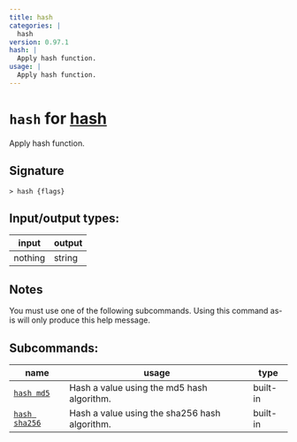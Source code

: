 ```yaml
---
title: hash
categories: |
  hash
version: 0.97.1
hash: |
  Apply hash function.
usage: |
  Apply hash function.
---
```

<!-- This file is automatically generated. Please edit the command in https://github.com/nushell/nushell instead. -->

# `hash` for [hash](/commands/categories/hash.md)

<div class='command-title'>Apply hash function.</div>

## Signature

```> hash {flags} ```


## Input/output types:

| input   | output |
| ------- | ------ |
| nothing | string |

## Notes
You must use one of the following subcommands. Using this command as-is will only produce this help message.

## Subcommands:

| name                                           | usage                                         | type     |
| ---------------------------------------------- | --------------------------------------------- | -------- |
| [`hash md5`](/commands/docs/hash_md5.md)       | Hash a value using the md5 hash algorithm.    | built-in |
| [`hash sha256`](/commands/docs/hash_sha256.md) | Hash a value using the sha256 hash algorithm. | built-in |